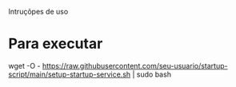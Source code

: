 Intruçõpes de uso

# Para executar 

wget -O - https://raw.githubusercontent.com/seu-usuario/startup-script/main/setup-startup-service.sh | sudo bash